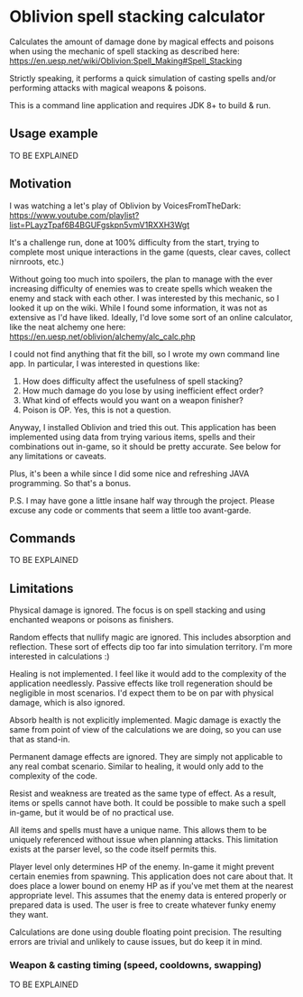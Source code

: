 # Oblivion spell stacking calculator

Calculates the amount of damage done by magical effects and poisons when using
the mechanic of spell stacking as described here:
https://en.uesp.net/wiki/Oblivion:Spell_Making#Spell_Stacking

Strictly speaking, it performs a quick simulation of casting spells and/or
performing attacks with magical weapons & poisons.

This is a command line application and requires JDK 8+ to build & run.

## Usage example

TO BE EXPLAINED

## Motivation

I was watching a let's play of Oblivion by VoicesFromTheDark:
https://www.youtube.com/playlist?list=PLayzTpaf6B4BGUFgskpn5vmV1RXXH3Wgt

It's a challenge run, done at 100% difficulty from the start, trying to complete
most unique interactions in the game (quests, clear caves, collect nirnroots, etc.)

Without going too much into spoilers, the plan to manage with the ever increasing
difficulty of enemies was to create spells which weaken the enemy and stack with
each other.
I was interested by this mechanic, so I looked it up on the wiki.
While I found some information, it was not as extensive as I'd have liked.
Ideally, I'd love some sort of an online calculator, like the neat alchemy one here:
https://en.uesp.net/oblivion/alchemy/alc_calc.php

I could not find anything that fit the bill, so I wrote my own command line app.
In particular, I was interested in questions like:
1) How does difficulty affect the usefulness of spell stacking?
2) How much damage do you lose by using inefficient effect order?
3) What kind of effects would you want on a weapon finisher?
4) Poison is OP. Yes, this is not a question.

Anyway, I installed Oblivion and tried this out.
This application has been implemented using data from trying various items, spells
and their combinations out in-game, so it should be pretty accurate.
See below for any limitations or caveats.

Plus, it's been a while since I did some nice and refreshing JAVA programming.
So that's a bonus.

P.S. I may have gone a little insane half way through the project.
Please excuse any code or comments that seem a little too avant-garde.

## Commands

TO BE EXPLAINED

## Limitations

Physical damage is ignored.
The focus is on spell stacking and using enchanted weapons or poisons as finishers.

Random effects that nullify magic are ignored.
This includes absorption and reflection.
These sort of effects dip too far into simulation territory.
I'm more interested in calculations :)

Healing is not implemented.
I feel like it would add to the complexity of the application needlessly.
Passive effects like troll regeneration should be negligible in most scenarios.
I'd expect them to be on par with physical damage, which is also ignored.

Absorb health is not explicitly implemented.
Magic damage is exactly the same from point of view of the calculations
we are doing, so you can use that as stand-in.

Permanent damage effects are ignored.
They are simply not applicable to any real combat scenario.
Similar to healing, it would only add to the complexity of the code.

Resist and weakness are treated as the same type of effect.
As a result, items or spells cannot have both.
It could be possible to make such a spell in-game, but it would be of no practical use.

All items and spells must have a unique name.
This allows them to be uniquely referenced without issue when planning attacks.
This limitation exists at the parser level, so the code itself permits this.

Player level only determines HP of the enemy.
In-game it might prevent certain enemies from spawning.
This application does not care about that.
It does place a lower bound on enemy HP as if you've met them at the nearest appropriate level.
This assumes that the enemy data is entered properly or prepared data is used.
The user is free to create whatever funky enemy they want.

Calculations are done using double floating point precision.
The resulting errors are trivial and unlikely to cause issues, but do keep it in mind.

### Weapon & casting timing (speed, cooldowns, swapping)

TO BE EXPLAINED

